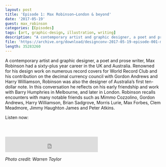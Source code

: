```yaml
---
layout: post
title: 'Episode 1: Max Robinson—London & beyond'
date: '2017-05-19'
guest: max_robinson
categories: [Episodes]
tags: [art, graphic-design, illustration, writing]
description: "A contemporary artist and graphic designer, a poet and prose writer, Max Robinson had a sixty-plus year career in the UK and Australia. Renowned for his design work on numerous record covers for World Record Club and his contribution on the decimal currency council with Gordon Andrews and Harry Williamson, Robinson was also the designer of Australia’s first ten-dollar note.\nIn this conversation he reflects on his early friendship and work with Barry Humphries in Melbourne, and later in London. Robinson recalls encounters with many notable friends such as Mimmo Cozzolino, Gordon Andrews, Harry Williamson, Brian Sadgrove, Morris Lurie, Max Forbes, Clem Meadmore, Jimmy Haughton James and Peter Atkins.\n"
file: 'https://archive.org/download/designconv-2017-05-19-episode-001-max-robinson/2017-05-19-episode-001-max-robinson.mp3'
length: 35283260
---
```


A contemporary artist and graphic designer, a poet and prose writer, Max
Robinson had a sixty-plus year career in the UK and Australia. Renowned for his
design work on numerous record covers for World Record Club and his contribution
on the decimal currency council with Gordon Andrews and Harry Williamson,
Robinson was also the designer of Australia’s first ten-dollar note.
In this conversation he reflects on his early friendship and work with Barry
Humphries in Melbourne, and later in London. Robinson recalls encounters with
many notable friends such as Mimmo Cozzolino, Gordon Andrews, Harry Williamson,
Brian Sadgrove, Morris Lurie, Max Forbes, Clem Meadmore, Jimmy Haughton James
and Peter Atkins.


Listen now:
<div class="responsive-embed" style="padding-top: 8%;">
  <iframe src="https://archive.org/embed/designconv-2017-05-19-episode-001-max-robinson" class="responsive-embed-item" height="50" frameborder="0" webkitallowfullscreen="true" mozallowfullscreen="true" allowfullscreen></iframe>
</div>

*Photo credit: Warren Taylor*
